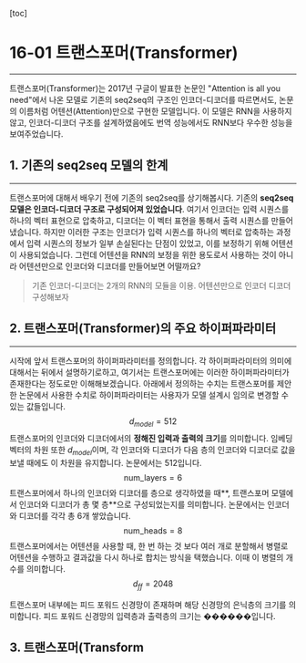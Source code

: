[toc]

# 16-01 트랜스포머(Transformer)

<hr/>

트랜스포머(Transformer)는 2017년 구글이 발표한 논문인 "Attention is all you need"에서 나온 모델로 기존의 seq2seq의 구조인 인코더-디코더를 따르면서도, 논문의 이름처럼 어텐션(Attention)만으로 구현한 모델입니다. 이 모델은 RNN을 사용하지 않고, 인코더-디코더 구조를 설계하였음에도 번역 성능에서도 RNN보다 우수한 성능을 보여주었습니다.

## 1. 기존의 seq2seq 모델의 한계

---

트랜스포머에 대해서 배우기 전에 기존의 seq2seq를 상기해봅시다. 기존의 **seq2seq 모델은 인코더-디코더 구조로 구성되어져 있었습니다**. 여기서 인코더는 입력 시퀀스를 하나의 벡터 표현으로 압축하고, 디코더는 이 벡터 표현을 통해서 출력 시퀀스를 만들어냈습니다. 하지만 이러한 구조는 인코더가 입력 시퀀스를 하나의 벡터로 압축하는 과정에서 입력 시퀀스의 정보가 일부 손실된다는 단점이 있었고, 이를 보정하기 위해 어텐션이 사용되었습니다. 그런데 어텐션을 RNN의 보정을 위한 용도로서 사용하는 것이 아니라 어텐션만으로 인코더와 디코더를 만들어보면 어떨까요?

> 기존 인코더-디코더는 2개의 RNN의 모듈을 이용. 어텐션만으로 인코더 디코더 구성해보자



## 2. 트랜스포머(Transformer)의 주요 하이퍼파라미터

---

시작에 앞서 트랜스포머의 하이퍼파라미터를 정의합니다. 각 하이퍼파라미터의 의미에 대해서는 뒤에서 설명하기로하고, 여기서는 트랜스포머에는 이러한 하이퍼파라미터가 존재한다는 정도로만 이해해보겠습니다. 아래에서 정의하는 수치는 트랜스포머를 제안한 논문에서 사용한 수치로 하이퍼파라미터는 사용자가 모델 설계시 임의로 변경할 수 있는 값들입니다.
$$
d_{model} = 512
$$
트랜스포머의 인코더와 디코더에서의 **정해진 입력과 출력의 크기**를 의미합니다. 임베딩 벡터의 차원 또한 $d_{model}$이며, 각 인코더와 디코더가 다음 층의 인코더와 디코더로 값을 보낼 때에도 이 차원을 유지합니다. 논문에서는 512입니다.
$$
\text{num\_layers}=6
$$
트랜스포머에서 하나의 인코더와 디코더를 층으로 생각하였을 때**, 트랜스포머 모델에서 인코더와 디코더가 총 몇 층**으로 구성되었는지를 의미합니다. 논문에서는 인코더와 디코더를 각각 총 6개 쌓았습니다.
$$
\text{num\_heads} = 8
$$
트랜스포머에서는 어텐션을 사용할 때, 한 번 하는 것 보다 여러 개로 분할해서 병렬로 어텐션을 수행하고 결과값을 다시 하나로 합치는 방식을 택했습니다. 이때 이 병렬의 개수를 의미합니다.
$$
d_{ff}=2048
$$




트랜스포머 내부에는 피드 포워드 신경망이 존재하며 해당 신경망의 은닉층의 크기를 의미합니다. 피드 포워드 신경망의 입력층과 출력층의 크기는 ������입니다.

## 3. 트랜스포머(Transform



